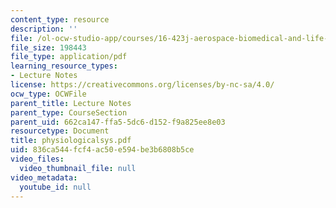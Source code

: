```yaml
---
content_type: resource
description: ''
file: /ol-ocw-studio-app/courses/16-423j-aerospace-biomedical-and-life-support-engineering-spring-2006/836ca544fcf4ac50e594be3b6808b5ce_physiologicalsys.pdf
file_size: 198443
file_type: application/pdf
learning_resource_types:
- Lecture Notes
license: https://creativecommons.org/licenses/by-nc-sa/4.0/
ocw_type: OCWFile
parent_title: Lecture Notes
parent_type: CourseSection
parent_uid: 662ca147-ffa5-5dc6-d152-f9a825ee8e03
resourcetype: Document
title: physiologicalsys.pdf
uid: 836ca544-fcf4-ac50-e594-be3b6808b5ce
video_files:
  video_thumbnail_file: null
video_metadata:
  youtube_id: null
---
```

